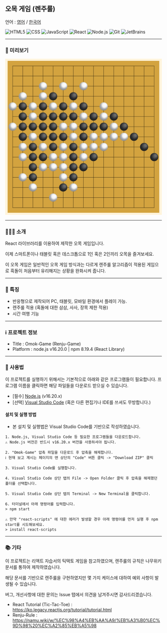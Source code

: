 ## 오목 게임 (렌주룰)

언어 : [영어](./README.md) / [한국어](./README_korean.md)

![HTML5](https://img.shields.io/badge/html5-E34F26?style=for-the-badge&logo=html5&logoColor=white)
![CSS](https://img.shields.io/badge/css-1572B6?style=for-the-badge&logo=css3&logoColor=white)
![JavaScript](https://img.shields.io/badge/javascript-F7DF1E?style=for-the-badge&logo=javascript&logoColor=black)
![React](https://img.shields.io/badge/react-61DAFB?style=for-the-badge&logo=react&logoColor=black)
![Node.js](https://img.shields.io/badge/node.js-339933?style=for-the-badge&logo=nodedotjs&logoColor=white)
![Git](https://img.shields.io/badge/git-F05032?style=for-the-badge&logo=git&logoColor=white)
![JetBrains](https://img.shields.io/badge/jetbrains-000000?style=for-the-badge&logo=jetbrains&logoColor=white)

---
### 🔎 미리보기
![preview](./preview.png)

---
### 🧑‍🤝‍🧑 소개
React 라이브러리를 이용하여 제작한 오목 게임입니다.

이제 스마트폰이나 태블릿 혹은 데스크톱으로 1인 혹은 2인끼리 오목을 즐겨보세요.

이 오목 게임은 일반적인 오목 게임 방식과는 다르게 렌주룰 알고리즘이 적용된 게임으로 흑돌이 처음부터 유리해지는 상황을 완화시켜 줍니다.

---
### 🚩 특징
- 반응형으로 제작되어 PC, 태블릿, 모바일 환경에서 플레이 가능.
- 렌주룰 적용 (혹돌에 대한 삼삼, 사사, 장목 제한 적용)
- 시간 여행 기능

---
### ℹ️ 프로젝트 정보
- Title : Omok-Game (Renju-Game)
- Platform : node.js v16.20.0 | npm 8.19.4 (React Library)

---
### 🧾 사용법
이 프로젝트를 실행하기 위해서는 기본적으로 아래와 같은 프로그램들이 필요합니다.
프로그램 이름을 클릭하면 해당 파일들을 다운로드 받으실 수 있습니다.

- [필수] [Node.js](https://nodejs.org/download/release/v16.20.1/) (v16.20.x)
- [선택] [Visual Studio Code](https://code.visualstudio.com/) (혹은 다른 편집기나 IDE를 쓰셔도 무방합니다.)

#### 설치 및 실행 방법
* 본 설치 및 실행법은 Visual Studio Code를 기반으로 작성하였습니다.
```
1. Node.js, Visual Studio Code 등 필요한 프로그램들을 다운로드합니다.  
⚠️ Node.js 버전은 반드시 v16.20.x 버전을 사용하셔야 됩니다.

2. "Omok-Game" 압축 파일을 다운로드 후 압축을 해제합니다.  
ℹ️ 현재 보고 계시는 페이지의 맨 상단의 "Code" 버튼 클릭 -> "Download ZIP" 클릭

3. Visual Studio Code를 실행합니다.

4. Visual Studio Code 상단 탭의 File -> Open Folder 클릭 후 압축을 해제했던 폴더를 선택합니다.

5. Visual Studio Code 상단 탭의 Terminal -> New Terminal을 클릭합니다.

6. 터미널에서 아래 명령어를 입력합니다.
> npm start

⚠️ 만약 "react-scripts" 에 대한 에러가 발생할 경우 아래 명령어를 먼저 실행 후 npm start를 시도해보세요.
> install react-scripts
```

---
### 📚 기타
이 프로젝트는 리액트 자습서의 틱택토 게임을 참고하였으며, 렌주룰의 규칙은 나무위키 문서를 통하여 제작하였습니다.

해당 문서를 기반으로 렌주룰을 구현하였지만 몇 가지 케이스에 대하여 예외 사항이 발생될 수 있습니다.

버그, 개선사항에 대한 문의는 Issue 탭에서 의견을 남겨주시면 감사드리겠습니다.


- React Tutorial (Tic-Tac-Toe) : https://ko.legacy.reactjs.org/tutorial/tutorial.html
- Renju-Rule : https://namu.wiki/w/%EC%98%A4%EB%AA%A9/%EB%A3%B0%EC%9D%98%20%EC%A2%85%EB%A5%98
